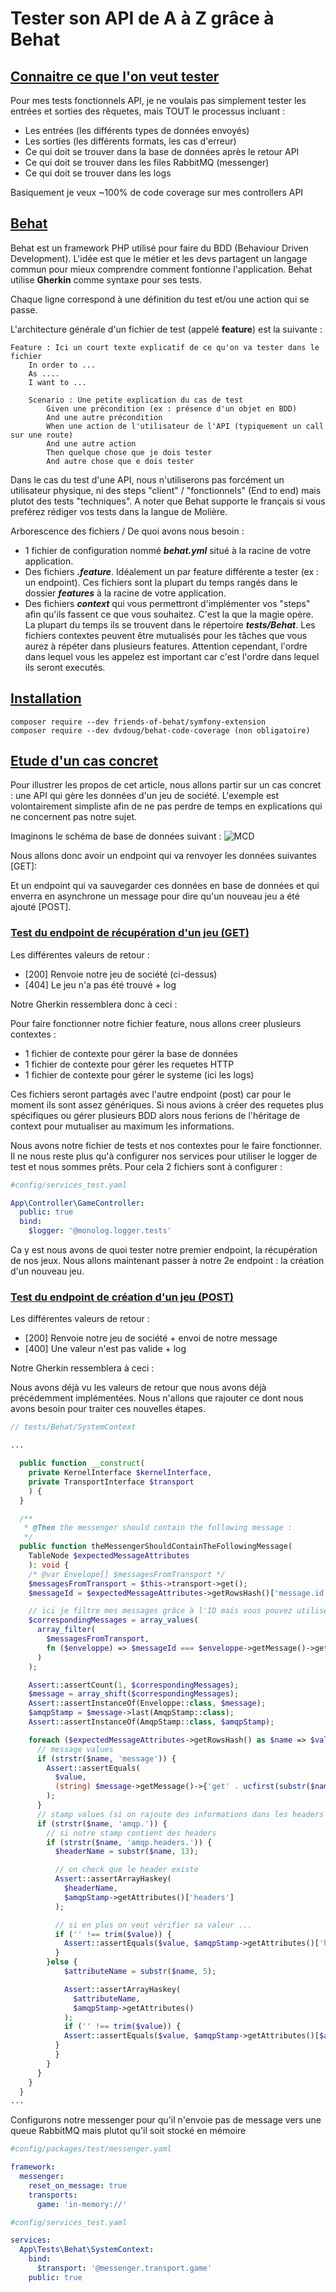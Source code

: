 # Tester son API de A à Z grâce à Behat

## [Connaitre ce que l'on veut tester](#connaitre-ce-que-lon-veut-tester)

Pour mes tests fonctionnels API, je ne voulais pas simplement tester les entrées et sorties des rêquetes, mais TOUT le processus incluant : 
- Les entrées (les différents types de données envoyés)
- Les sorties (les différents formats, les cas d'erreur)
- Ce qui doit se trouver dans la base de données après le retour API
- Ce qui doit se trouver dans les files RabbitMQ (messenger)
- Ce qui doit se trouver dans les logs 

Basiquement je veux ~100% de code coverage sur mes controllers API

## [Behat](#behat)

Behat est un framework PHP utilisé pour faire du BDD (Behaviour Driven Development). L'idée est que le métier et les devs partagent un langage commun pour mieux comprendre comment fontionne l'application.
Behat utilise **Gherkin** comme syntaxe pour ses tests.

Chaque ligne correspond à une définition du test et/ou une action qui se passe.

L'architecture générale d'un fichier de test (appelé **feature**) est la suivante :

```gherkin
Feature : Ici un court texte explicatif de ce qu'on va tester dans le fichier
    In order to ...
    As ....
    I want to ... 

    Scenario : Une petite explication du cas de test
        Given une précondition (ex : présence d'un objet en BDD)
        And une autre précondition
        When une action de l'utilisateur de l'API (typiquement un call sur une route)
        And une autre action
        Then quelque chose que je dois tester
        And autre chose que e dois tester
```

Dans le cas du test d'une API, nous n'utiliserons pas forcément un utilisateur physique, ni des steps "client" / "fonctionnels" (End to end) mais plutot des tests "techniques". A noter que Behat supporte le français si vous preférez rédiger vos tests dans la langue de Molière.

Arborescence des fichiers / De quoi avons nous besoin :

- 1 fichier de configuration nommé ***behat.yml*** situé à la racine de votre application.
- Des fichiers ***.feature***. Idéalement un par feature différente a tester (ex : un endpoint). Ces fichiers sont la plupart du temps rangés dans le dossier ***features*** à la racine de votre application.
- Des fichiers ***context*** qui vous permettront d'implémenter vos "steps" afin qu'ils fassent ce que vous souhaitez. C'est la que la magie opère. La plupart du temps ils se trouvent dans le répertoire ***tests/Behat***. Les fichiers contextes peuvent être mutualisés pour les tâches que vous aurez à répéter dans plusieurs features. Attention cependant, l'ordre dans lequel vous les appelez est important car c'est l'ordre dans lequel ils seront executés. 

## [Installation](#installation)

```shell
composer require --dev friends-of-behat/symfony-extension
composer require --dev dvdoug/behat-code-coverage (non obligatoire)
```

## [Etude d'un cas concret](#etude-dun-cas-concret)

Pour illustrer les propos de cet article, nous allons partir sur un cas concret : une API qui gère les données d'un jeu de société. L'exemple est volontairement simpliste afin de ne pas perdre de temps en explications qui ne concernent pas notre sujet.

Imaginons le schéma de base de données suivant :
![MCD](../img/behat_boardgame_mcd.png?raw=true "Read and write rights")

Nous allons donc avoir un endpoint qui va renvoyer les données suivantes [GET]: 

<script src="https://gist.github.com/sKyoKun/4207f9c0a0e91f48f9b46c75b19e839a.js"></script>

Et un endpoint qui va sauvegarder ces données en base de données et qui enverra en asynchrone un message pour dire qu'un nouveau jeu a été ajouté [POST].

### [Test du endpoint de récupération d'un jeu (GET)](#test-du-endpoint-de-récupération-dun-jeu-get)

Les différentes valeurs de retour :

- [200] Renvoie notre jeu de société (ci-dessus)
- [404] Le jeu n'a pas été trouvé + log

Notre Gherkin ressemblera donc à ceci :

<script src="https://gist.github.com/sKyoKun/bcc1520f7304791a74aec70d37951851.js">
</script>

Pour faire fonctionner notre fichier feature, nous allons creer plusieurs contextes : 

- 1 fichier de contexte pour gérer la base de données
- 1 fichier de contexte pour gérer les requetes HTTP
- 1 fichier de contexte pour gérer le systeme (ici les logs)

Ces fichiers seront partagés avec l'autre endpoint (post) car pour le moment ils sont assez génériques. Si nous avions à créer des requetes plus spécifiques ou gérer plusieurs BDD alors nous ferions de l'héritage de context pour mutualiser au maximum les informations.

<script src="https://gist.github.com/sKyoKun/1f3a730e1ea7ee8b1a4ba0efcc1a8a4a.js"></script>

<script src="https://gist.github.com/sKyoKun/718f6ff900aaea780c1fd047781d4dc0.js"></script>

<script src="https://gist.github.com/sKyoKun/409ef1f64fd5d3bc4238c2ce018ba41c.js"></script>

Nous avons notre fichier de tests et nos contextes pour le faire fonctionner. Il ne nous reste plus qu'à configurer nos services pour utiliser le logger de test et nous sommes prêts.
Pour cela 2 fichiers sont à configurer : 

<script src="https://gist.github.com/sKyoKun/4a8f8dbb44c041527f19797b4d27a98d.js"></script>

```yaml
#config/services_test.yaml

App\Controller\GameController:
  public: true
  bind:
    $logger: '@monolog.logger.tests'
```

Ca y est nous avons de quoi tester notre premier endpoint, la récupération de nos jeux. Nous allons maintenant passer à notre 2e endpoint : la création d'un nouveau jeu.

### [Test du endpoint de création d'un jeu (POST)](#test-du-endpoint-de-création-dun-jeu-post)

Les différentes valeurs de retour :
- [200] Renvoie notre jeu de société + envoi de notre message
- [400] Une valeur n'est pas valide + log

Notre Gherkin ressemblera à ceci :

<script src="https://gist.github.com/sKyoKun/3a54fed2fdbc8ae0427a3d5ab9f37bc9.js"></script>

Nous avons déjà vu les valeurs de retour que nous avons déjà précédemment implémentées. Nous n'allons que rajouter ce dont nous avons besoin pour traiter ces nouvelles étapes.

<script src="https://gist.github.com/sKyoKun/ad861b0f1d4606fcf0438238968f0831.js"></script>

```php
// tests/Behat/SystemContext

...

  public function __construct(
    private KernelInterface $kernelInterface,
    private TransportInterface $transport
    ) {
  }

  /**
   * @Then the messenger should contain the following message :
   */
  public function theMessengerShouldContainTheFollowingMessage(
    TableNode $expectedMessageAttributes
    ): void {
    /* @var Envelope[] $messagesFromTransport */
    $messagesFromTransport = $this->transport->get();
    $messageId = $expectedMessageAttributes->getRowsHash()['message.id'];

    // ici je filtre mes messages grâce à l'ID mais vous pouvez utiliser n'importe quelle valeur unique de votre model
    $correspondingMessages = array_values(
      array_filter(
        $messagesFromTransport, 
        fn ($enveloppe) => $messageId === $enveloppe->getMessage()->getId();
      )
    );

    Assert::assertCount(1, $correspondingMessages);
    $message = array_shift($correspondingMessages);
    Assert::assertInstanceOf(Enveloppe::class, $message);
    $amqpStamp = $message->last(AmqpStamp::class);
    Assert::assertInstanceOf(AmqpStamp::class, $amqpStamp);

    foreach ($expectedMessageAttributes->getRowsHash() as $name => $value) {
      // message values
      if (strstr($name, 'message')) {
        Assert::assertEquals(
          $value,
          (string) $message->getMessage()->{'get' . ucfirst(substr($name, 8))}
        );
      }
      // stamp values (si on rajoute des informations dans les headers AMQP de nos messages, sinon ignorer cette partie)
      if (strstr($name, 'amqp.')) {
        // si notre stamp contient des headers
        if (strstr($name, 'amqp.headers.')) {
          $headerName = substr($name, 13);

          // on check que le header existe
          Assert::assertArrayHaskey(
            $headerName, 
            $amqpStamp->getAttributes()['headers']
          );

          // si en plus on veut vérifier sa valeur ...
          if ('' !== trim($value)) {
            Assert::assertEquals($value, $amqpStamp->getAttributes()['headers'][$headerName]);
          } 
        }else {
            $attributeName = substr($name, 5);

            Assert::assertArrayHaskey(
              $attributeName, 
              $amqpStamp->getAttributes()
            );
            if ('' !== trim($value)) {
            Assert::assertEquals($value, $amqpStamp->getAttributes()[$attributeName]);
          }
          }
        }
      }
    }
  }
...

```

Configurons notre messenger pour qu'il n'envoie pas de message vers une queue RabbitMQ mais plutot qu'il soit stocké en mémoire
```yaml
#config/packages/test/messenger.yaml

framework:
  messenger:
    reset_on_message: true
    transports:
      game: 'in-memory://'
```

```yaml
#config/services_test.yaml

services:
  App\Tests\Behat\SystemContext:
    bind:
      $transport: '@messenger.transport.game'
    public: true
```

<script src="https://gist.github.com/sKyoKun/28ed4b5d950d773aa51b0fbe5fb9d900.js"></script>